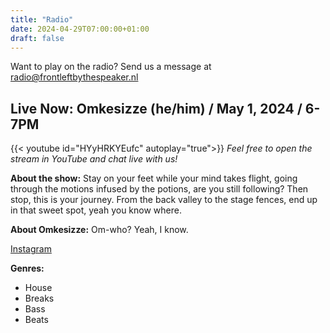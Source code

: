 ```yaml
---
title: "Radio"
date: 2024-04-29T07:00:00+01:00
draft: false
---
```

<!--We're offline now, you can check out the [radio archive]({{< ref "/radio_archive" >}}) in the meantime.-->

Want to play on the radio? Send us a message at <radio@frontleftbythespeaker.nl>

## Live Now: Omkesizze (he/him) / May 1, 2024 / 6-7PM
{{< youtube id="HYyHRKYEufc" autoplay="true">}}
*Feel free to open the stream in YouTube and chat live with us!*

**About the show:**
Stay on your feet while your mind takes flight, going through the motions infused by the potions, are you still following? Then stop, this is your journey. From the back valley to the stage fences, end up in that sweet spot, yeah you know where.

**About Omkesizze:**
Om-who? Yeah, I know.


[Instagram](https://www.instagram.com/omkesizze.audio)

**Genres:**
- House 
- Breaks 
- Bass 
- Beats
